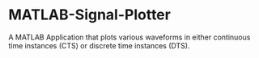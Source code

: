 # MATLAB-Signal-Plotter

A MATLAB Application that plots various waveforms in either continuous time instances (CTS) or discrete time instances (DTS).
